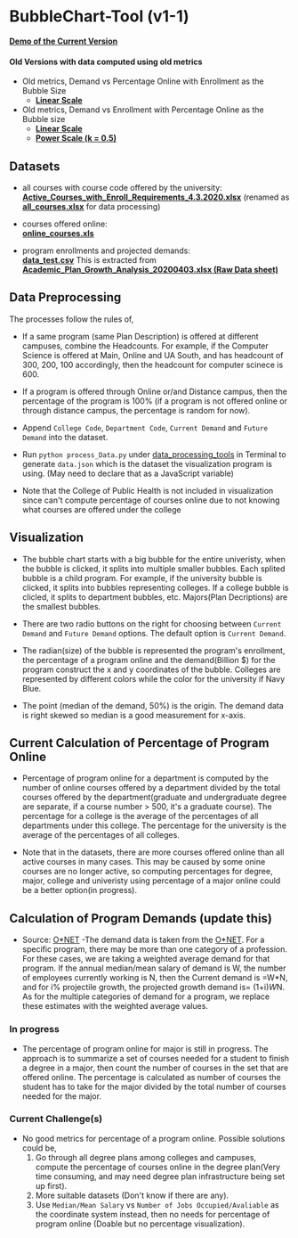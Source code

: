 # BubbleChart-Tool (v1-1)
[**Demo of the Current Version**](https://heileman.github.io/UA-Analytics/Program-Opporunity/v1-1/index-v1-1.html)<br/>
#### Old Versions with data computed using old metrics
* Old metrics, Demand vs Percentage Online with Enrollment as the Bubble Size
  * [**Linear Scale**](https://heileman.github.io/UA-Analytics/Program-Opporunity/v0-1/index.html)
* Old metrics, Demand vs Enrollment with Percentage Online as the Bubble size
  * [**Linear Scale**](https://heileman.github.io/UA-Analytics/Program-Opporunity/v2-1/index-v2-1.html)
  * [**Power Scale (k = 0.5)**](https://heileman.github.io/UA-Analytics/Program-Opporunity/v2-2/index-v2-2.html)


## Datasets
* all courses with course code offered by the university: <br />
[**Active_Courses_with_Enroll_Requirements_4.3.2020.xlsx**](https://github.com/heileman/UA-Analytics/blob/master/Program-Opporunity/data/Active_Courses_with_Enroll_Requirements_4.3.2020.xlsx) (renamed as [**all_courses.xlsx**](https://github.com/heileman/UA-Analytics/blob/master/Program-Opporunity/data/all_courses.xlsx) for data processing)
  
* courses offered online: <br />
  [**online_courses.xls**](https://github.com/heileman/UA-Analytics/blob/master/Program-Opporunity/data/online_courses.xls)
  
* program enrollments and projected demands: <br />
  [**data_test.csv**](https://github.com/heileman/UA-Analytics/blob/master/Program-Opporunity/data/data_test.csv) This is extracted from [**Academic_Plan_Growth_Analysis_20200403.xlsx (Raw Data sheet)**](https://github.com/heileman/UA-Analytics/blob/master/Program-Opporunity/data/Academic%20Plan%20Growth%20Analysis%2020200403%5B1%5D.xlsx)

## Data Preprocessing
The processes follow the rules of,
* If a same program (same Plan Description) is offered at different campuses, combine the Headcounts. For example, if the Computer Science is offered at Main, Online and UA South, and has headcount of 300, 200, 100 accordingly, then the headcount for computer scinece is 600.
* If a program is offered through Online or/and Distance campus, then the percentage of the program is 100% (if a program is not offered online or through distance campus, the percentage is random for now).

* Append `College Code`, `Department Code`, `Current Demand` and `Future Demand` into the dataset.

* Run `python process_Data.py` under [data_processing_tools](https://github.com/heileman/UA-Analytics/tree/master/Program-Opporunity/data_processing_tools) in Terminal to generate ```data.json``` which is the dataset the visualization program is using. (May need to declare that as a JavaScript variable)

* Note that the College of Public Health is not included in visualization since can't compute percentage of courses online due to not knowing what courses are offered under the college

## Visualization
* The bubble chart starts with a big bubble for the entire univeristy, when the bubble is clicked, it splits into multiple smaller bubbles. Each splited bubble is a child program. For example, if the university bubble is clicked, it splits into bubbles representing colleges. If a college bubble is clicled, it splits to department bubbles, etc. Majors(Plan Decriptions) are the smallest bubbles.

* There are two radio buttons on the right for choosing between `Current Demand` and `Future Demand` options. The default option is `Current Demand`.

* The radian(size) of the bubble is represented the program's enrollment, the percentage of a program online and the demand(Billion $) for the program construct the x and y coordinates of the bubble. Colleges are represented by different colors while the color for the university if Navy Blue.

* The point (median of the demand, 50%) is the origin. The demand data is right skewed so median is a good measurement for x-axis.

## Current Calculation of Percentage of Program Online
* Percentage of program online for a department is computed by the number of online courses offered by a department divided by the total courses offered by the department(graduate and undergraduate degree are separate, if a course number > 500, it's a graduate course). The percentage for a college is the average of the percentages of all departments under this college. The percentage for the university is the average of the percentages of all colleges.

* Note that in the datasets, there are more courses offered online than all active courses in many cases. This may be caused by some onine courses are no longer active, so computing percentages for degree, major, college and univeristy using percentage of a major online could be a better option(in progress).

## Calculation of Program Demands (update this)
* Source: [O*NET](https://www.onetonline.org/)
-The demand data is taken from the [O*NET](https://www.onetonline.org/). For a specific program, there may be more than one category of a profession. For these cases, we are taking a weighted average demand for that program. If the annual median/mean salary of demand is W, the number of employees currently working is N, then the Current demand is =W*N, and for i% projectile growth, the projected growth demand is= (1+i)*W*N. As for the multiple categories of demand for a program, we replace these estimates with the weighted average values. 

### In progress
- The percentage of program online for major is still in progress. The approach is to summarize a set of courses needed for a student to finish a degree in a major, then count the number of courses in the set that are offered online. The percentage is calculated as number of courses the student has to take for the major divided by the total number of courses needed for the major. 

### Current Challenge(s)
- No good metrics for percentage of a program online. Possible solutions could be,<br/>
  1. Go through all degree plans among colleges and campuses, compute the percentage of courses online in the degree plan(Very time consuming, and may need degree plan infrastructure being set up first).
  2. More suitable datasets (Don't know if there are any).
  3. Use `Median/Mean Salary` vs `Number of Jobs Occupied/Avaliable` as the coordinate system instead, then no needs for percentage of program online (Doable but no percentage visualization).
